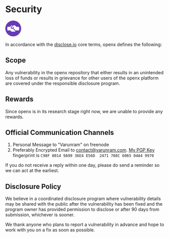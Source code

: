 # Security

<img src="security/discloseio.png" width="50">  

In accordance with the [disclose.io](https://disclose.io) core terms, openx defines the following:

## Scope

Any vulnerability in the openx repository that either results in an unintended loss of funds or results in grievance for other users of the openx platform are covered under the responsible disclosure program.

## Rewards

Since openx is in its research stage right now, we are unable to provide any rewards.

## Official Communication Channels

1. Personal Message to "Varunram" on freenode  
2. Preferably Encrypted Email to contact@varunram.com. [My PGP Key](https://pgp.mit.edu/pks/lookup?op=vindex&fingerprint=on&search=0x708C606504A49970) fingerprint is `C98F 0014 9A99 36E4 E56D  2471 708C 6065 04A4 9970`  

If you do not receive a reply within one day, please do send a reminder so we can act at the earliest.  

## Disclosure Policy

We believe in a coordinated disclosure program where vulnerability details may be shared with the public after the vulnerability has been fixed and the program owner has provided permission to disclose or after 90 days from submission, whichever is sooner.

We thank anyone who plans to report a vulnerability in advance and hope to work with you on a fix as soon as possible.
